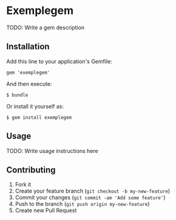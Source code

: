 # Exemplegem

TODO: Write a gem description

## Installation

Add this line to your application's Gemfile:

    gem 'exemplegem'

And then execute:

    $ bundle

Or install it yourself as:

    $ gem install exemplegem

## Usage

TODO: Write usage instructions here

## Contributing

1. Fork it
2. Create your feature branch (`git checkout -b my-new-feature`)
3. Commit your changes (`git commit -am 'Add some feature'`)
4. Push to the branch (`git push origin my-new-feature`)
5. Create new Pull Request
